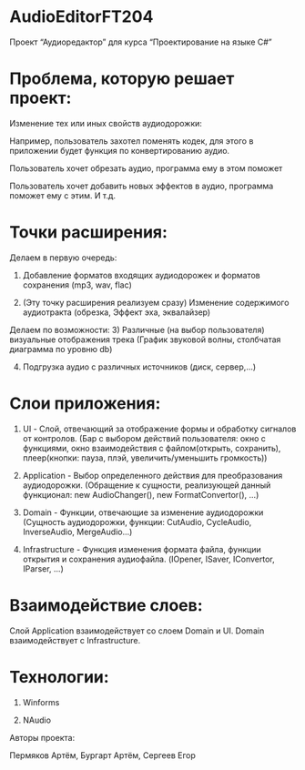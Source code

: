 # AudioEditorFT204

Проект “Аудиоредактор” для курса “Проектирование на языке C#”

# Проблема, которую решает проект: 

Изменение тех или иных свойств аудиодорожки:

Например, пользователь захотел поменять кодек, для этого в приложении будет функция по конвертированию аудио.

Пользователь хочет обрезать аудио, программа ему в этом поможет

Пользователь хочет добавить новых эффектов в аудио, программа поможет ему с этим. И т.д.

# Точки расширения:
Делаем в первую очередь:
1) Добавление форматов входящих аудиодорожек и форматов сохранения (mp3, wav, flac)

2) (Эту точку расширения реализуем сразу) Изменение содержимого аудиотракта (обрезка, 
Эффект эха, эквалайзер)

Делаем по возможности:
3) Различные (на выбор пользователя) визуальные отображения трека (График звуковой волны, столбчатая диаграмма по уровню db)

4) Подгрузка аудио с различных источников (диск, сервер,...)

# Слои приложения:

1) UI - Слой, отвечающий за отображение формы и обработку сигналов от контролов. (Бар с выбором действий пользователя: окно с функциями, окно взаимодействия с файлом(открыть, сохранить), плеер(кнопки: пауза, плэй, увеличить/уменьшить громкость))

2) Application - Выбор определенного действия для преобразования аудиодорожки. (Обращение к сущности, реализующей данный функционал: new AudioChanger(), new FormatConvertor(), ...)

3) Domain - Функции, отвечающие за изменение аудиодорожки (Сущность аудиодорожки, функции: CutAudio, CycleAudio, InverseAudio, MergeAudio...)

4) Infrastructure - Функция изменения формата файла, функции открытия и сохранения аудиофайла. (IOpener, ISaver, IConvertor, IParser, ...)

# Взаимодействие слоев:

Слой Application взаимодействует со слоем Domain и UI. Domain взаимодействует с Infrastructure.

# Технологии:

1) Winforms

2) NAudio

Авторы проекта:

Пермяков Артём, Бургарт Артём, Сергеев Егор
